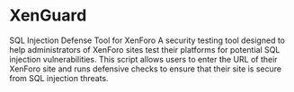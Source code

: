 # XenGuard
SQL Injection Defense Tool for XenForo A security testing tool designed to help administrators of XenForo sites test their platforms for potential SQL injection vulnerabilities. This script allows users to enter the URL of their XenForo site and runs defensive checks to ensure that their site is secure from SQL injection threats.
